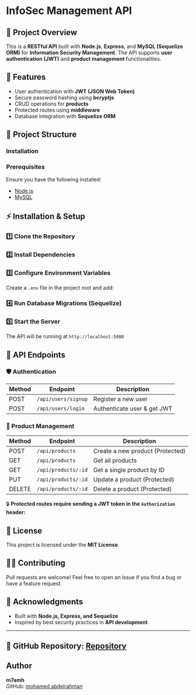 # InfoSec Management API

## 📌 Project Overview

This is a **RESTful API** built with **Node.js**, **Express**, and **MySQL (Sequelize ORM)** for **Information Security Management**. The API supports **user authentication (JWT)** and **product management** functionalities.

## 🚀 Features

- User authentication with **JWT (JSON Web Token)**
- Secure password hashing using **bcryptjs**
- CRUD operations for **products**
- Protected routes using **middleware**
- Database integration with **Sequelize ORM**

## 📂 Project Structure
### Installation
### Prerequisites
Ensure you have the following installed:
- [Node.js](https://nodejs.org/)
- [MySQL](https://www.mysql.com/)

## ⚡ Installation & Setup

### 1️⃣ Clone the Repository

### 2️⃣ Install Dependencies

### 3️⃣ Configure Environment Variables

Create a `.env` file in the project root and add:

### 4️⃣ Run Database Migrations (Sequelize)

### 5️⃣ Start the Server

The API will be running at `http://localhost:5000`

## 📌 API Endpoints

### 🛡️ Authentication

| Method | Endpoint            | Description                 |
| ------ | ------------------- | --------------------------- |
| POST   | `/api/users/signup` | Register a new user         |
| POST   | `/api/users/login`  | Authenticate user & get JWT |

### 🛒 Product Management

| Method | Endpoint            | Description                      |
| ------ | ------------------- | -------------------------------- |
| POST   | `/api/products`     | Create a new product (Protected) |
| GET    | `/api/products`     | Get all products                 |
| GET    | `/api/products/:id` | Get a single product by ID       |
| PUT    | `/api/products/:id` | Update a product (Protected)     |
| DELETE | `/api/products/:id` | Delete a product (Protected)     |

🔒 **Protected routes require sending a JWT token in the ****`Authorization`**** header:**

## 📜 License

This project is licensed under the **MIT License**.

## 👨‍💻 Contributing

Pull requests are welcome! Feel free to open an issue if you find a bug or have a feature request.

## 🌟 Acknowledgments

- Built with **Node.js, Express, and Sequelize**
- Inspired by best security practices in **API development**

---

🔗 **GitHub Repository**: [Repository](https://github.com/m7amh/info-sec-mgmt-api)
---
## Author
**m7amh**  
GitHub: [mohamed abdelrahman](https://github.com/m7amh/info-sec-mgmt-api/edit/main/README.md)


